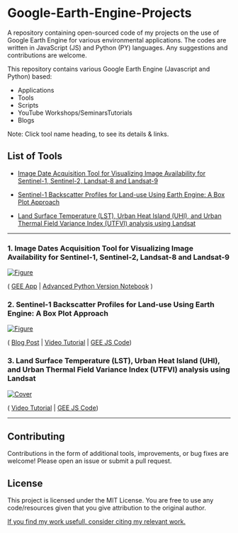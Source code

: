# Google-Earth-Engine-Projects
A repository containing open-sourced code of my projects on the use of Google Earth Engine for various environmental applications. The codes are written in JavaScript (JS) and Python (PY) languages. Any suggestions and contributions are welcome.

This repository contains various Google Earth Engine (Javascript and Python) based:
  - Applications
  - Tools
  - Scripts
  - YouTube Workshops/SeminarsTutorials
  - Blogs 


Note: Click tool name heading, to see its details & links.

## List of Tools

- [Image Date Acquisition Tool for Visualizing Image Availability for Sentinel-1, Sentinel-2, Landsat-8 and Landsat-9](#1-image-dates-acquisition-tool-for-visualizing-image-availability-for-sentinel-1-sentinel-2-landsat-8-and-landsat-9)

- [Sentinel-1 Backscatter Profiles for Land-use Using Earth Engine: A Box Plot Approach](#2-sentinel-1-backscatter-profiles-for-land-use-using-earth-engine-a-box-plot-approach)

- [Land Surface Temperature (LST), Urban Heat Island (UHI), and Urban Thermal Field Variance Index (UTFVI) analysis using Landsat](#3-land-surface-temperature-lst-urban-heat-island-uhi-and-urban-thermal-field-variance-index-utfvi-analysis-using-landsat)

--- 

### 1. Image Dates Acquisition Tool for Visualizing Image Availability for Sentinel-1, Sentinel-2, Landsat-8 and Landsat-9 
[![Figure](https://imgur.com/j5q117P.png)](https://waleedgis.users.earthengine.app/view/imagedates)

(
  [GEE App](https://waleedgis.users.earthengine.app/view/imagedates) 
| 
  [Advanced Python Version Notebook](https://github.com/waleedgeo/geotools/blob/main/tools/01_image_dates/image_dates.ipynb)
)

### 2. Sentinel-1 Backscatter Profiles for Land-use Using Earth Engine: A Box Plot Approach

[![Figure](https://imgur.com/GZknPWq.png)](https://youtu.be/3Yexo6Q--tk)

( 
  [Blog Post](https://waleedgeo.medium.com/sentinel-1-backscatter-profiles-for-land-use-using-earth-engine-a-box-plot-approach-76dba22d378f) 
| 
  [Video Tutorial](https://youtu.be/3Yexo6Q--tk)
|
  [GEE JS Code](https://github.com/waleedgeo/geotools/blob/main/tools/02_s1boxplot/s1_boxplot.js))

### 3. Land Surface Temperature (LST), Urban Heat Island (UHI), and Urban Thermal Field Variance Index (UTFVI) analysis using Landsat

[![Cover](https://imgur.com/j1TKyk0.png)](https://youtu.be/5W84zme9QmE)

( 
[Video Tutorial](https://youtu.be/5W84zme9QmE)
|
  [GEE JS Code](https://github.com/waleedgeo/EarthEngineProjects/blob/main/projects/p3-lst-uhi/main.JS))


---

## Contributing

Contributions in the form of additional tools, improvements, or bug fixes are welcome! Please open an issue or submit a pull request.

## License

This project is licensed under the MIT License. You are free to use any code/resources given that you give attribution to the original author. 

[If you find my work usefull, consider citing my relevant work.](https://waleedgeo.com/publication/)
